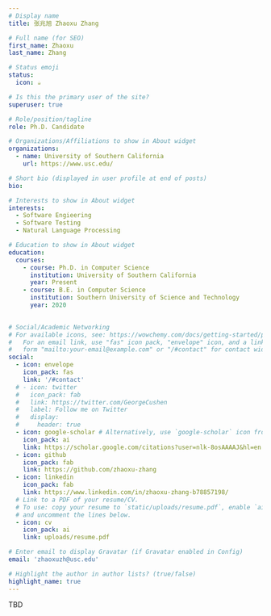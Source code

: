 ```yaml
---
# Display name
title: 张兆旭 Zhaoxu Zhang 

# Full name (for SEO)
first_name: Zhaoxu 
last_name: Zhang

# Status emoji
status:
  icon: ☕️

# Is this the primary user of the site?
superuser: true

# Role/position/tagline
role: Ph.D. Candidate

# Organizations/Affiliations to show in About widget
organizations:
  - name: University of Southern California
    url: https://www.usc.edu/

# Short bio (displayed in user profile at end of posts)
bio:

# Interests to show in About widget
interests:
  - Software Engieering
  - Software Testing
  - Natural Language Processing

# Education to show in About widget
education:
  courses:
    - course: Ph.D. in Computer Science
      institution: University of Southern California 
      year: Present
    - course: B.E. in Computer Science
      institution: Southern University of Science and Technology
      year: 2020
      

# Social/Academic Networking
# For available icons, see: https://wowchemy.com/docs/getting-started/page-builder/#icons
#   For an email link, use "fas" icon pack, "envelope" icon, and a link in the
#   form "mailto:your-email@example.com" or "/#contact" for contact widget.
social:
  - icon: envelope
    icon_pack: fas
    link: '/#contact'
  # - icon: twitter
  #   icon_pack: fab
  #   link: https://twitter.com/GeorgeCushen
  #   label: Follow me on Twitter
  #   display:
  #     header: true
  - icon: google-scholar # Alternatively, use `google-scholar` icon from `ai` icon pack
    icon_pack: ai
    link: https://scholar.google.com/citations?user=nlk-8osAAAAJ&hl=en
  - icon: github
    icon_pack: fab
    link: https://github.com/zhaoxu-zhang
  - icon: linkedin
    icon_pack: fab
    link: https://www.linkedin.com/in/zhaoxu-zhang-b78857198/
  # Link to a PDF of your resume/CV.
  # To use: copy your resume to `static/uploads/resume.pdf`, enable `ai` icons in `params.yaml`,
  # and uncomment the lines below.
  - icon: cv
    icon_pack: ai
    link: uploads/resume.pdf

# Enter email to display Gravatar (if Gravatar enabled in Config)
email: 'zhaoxuzh@usc.edu'

# Highlight the author in author lists? (true/false)
highlight_name: true
---
```


TBD